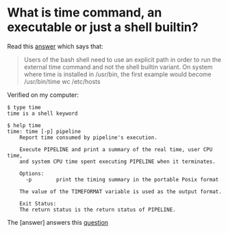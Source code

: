 # What is time command, an executable or just a shell builtin?

Read this [answer][1] which says that:

> Users of the bash shell need to use an explicit path in order to run
> the external time command and not the shell builtin variant.  On system
> where time is installed in /usr/bin, the first example would become
>       /usr/bin/time wc /etc/hosts

Verified on my computer:

```
$ type time
time is a shell keyword

$ help time
time: time [-p] pipeline
    Report time consumed by pipeline's execution.
    
    Execute PIPELINE and print a summary of the real time, user CPU time,
    and system CPU time spent executing PIPELINE when it terminates.
    
    Options:
      -p        print the timing summary in the portable Posix format
    
    The value of the TIMEFORMAT variable is used as the output format.
    
    Exit Status:
    The return status is the return status of PIPELINE.
```

The [answer] answers this [question][2]

[1]: https://askubuntu.com/a/434294/772092
[2]: https://askubuntu.com/questions/434289/why-doesnt-the-time-command-work-with-any-option
